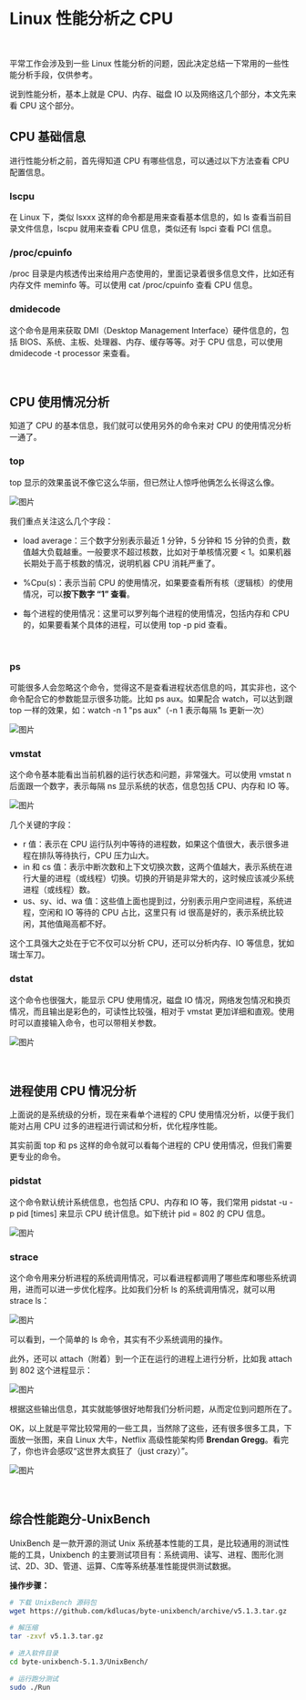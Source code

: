 # Linux 性能分析之 CPU

‍

平常工作会涉及到一些 Linux 性能分析的问题，因此决定总结一下常用的一些性能分析手段，仅供参考。

说到性能分析，基本上就是 CPU、内存、磁盘 IO 以及网络这几个部分，本文先来看 CPU 这个部分。

## **CPU 基础信息**

进行性能分析之前，首先得知道 CPU 有哪些信息，可以通过以下方法查看 CPU 配置信息。

### **lscpu**

在 Linux 下，类似 lsxxx 这样的命令都是用来查看基本信息的，如 ls 查看当前目录文件信息，lscpu 就用来查看 CPU 信息，类似还有 lspci 查看 PCI 信息。

###  **/proc/cpuinfo**

/proc 目录是内核透传出来给用户态使用的，里面记录着很多信息文件，比如还有内存文件 meminfo 等。可以使用 cat /proc/cpuinfo 查看 CPU 信息。

### dmidecode

这个命令是用来获取 DMI（Desktop Management Interface）硬件信息的，包括 BIOS、系统、主板、处理器、内存、缓存等等。对于 CPU 信息，可以使用 dmidecode -t processor 来查看。

‍

## **CPU 使用情况分析**

知道了 CPU 的基本信息，我们就可以使用另外的命令来对 CPU 的使用情况分析一通了。

### **top**

top 显示的效果虽说不像它这么华丽，但已然让人惊呼他俩怎么长得这么像。

​![图片](assets/net-img-640-20230906175414-txkwc3r.jpg)​

我们重点关注这么几个字段：

* load average：三个数字分别表示最近 1 分钟，5 分钟和 15 分钟的负责，数值越大负载越重。一般要求不超过核数，比如对于单核情况要 < 1。如果机器长期处于高于核数的情况，说明机器 CPU 消耗严重了。
* %Cpu(s)：表示当前 CPU 的使用情况，如果要查看所有核（逻辑核）的使用情况，可以**按下数字 “1” 查看**。

* 每个进程的使用情况：这里可以罗列每个进程的使用情况，包括内存和 CPU 的，如果要看某个具体的进程，可以使用 top -p pid 查看。

​​

### **ps**

可能很多人会忽略这个命令，觉得这不是查看进程状态信息的吗，其实非也，这个命令配合它的参数能显示很多功能。比如 ps aux。如果配合 watch，可以达到跟 top 一样的效果，如：watch -n 1 "ps aux"（-n 1 表示每隔 1s 更新一次）

​![图片](assets/net-img-640-20230906175415-kz1afwh.jpg)​

### **vmstat**

这个命令基本能看出当前机器的运行状态和问题，非常强大。可以使用 vmstat n 后面跟一个数字，表示每隔 ns 显示系统的状态，信息包括 CPU、内存和 IO 等。

​![图片](assets/net-img-640-20230906175415-2dc39lr.jpg)​

几个关键的字段：

* r 值：表示在 CPU 运行队列中等待的进程数，如果这个值很大，表示很多进程在排队等待执行，CPU 压力山大。
* in 和 cs 值：表示中断次数和上下文切换次数，这两个值越大，表示系统在进行大量的进程（或线程）切换。切换的开销是非常大的，这时候应该减少系统进程（或线程）数。
* us、sy、id、wa 值：这些值上面也提到过，分别表示用户空间进程，系统进程，空闲和 IO 等待的 CPU 占比，这里只有 id 很高是好的，表示系统比较闲，其他值飚高都不好。

这个工具强大之处在于它不仅可以分析 CPU，还可以分析内存、IO 等信息，犹如瑞士军刀。

### **dstat**

这个命令也很强大，能显示 CPU 使用情况，磁盘 IO 情况，网络发包情况和换页情况，而且输出是彩色的，可读性比较强，相对于 vmstat 更加详细和直观。使用时可以直接输入命令，也可以带相关参数。

​![图片](assets/net-img-640-20230906175415-uvn6e86.jpg)​

‍

## **进程使用 CPU 情况分析**

上面说的是系统级的分析，现在来看单个进程的 CPU 使用情况分析，以便于我们能对占用 CPU 过多的进程进行调试和分析，优化程序性能。

其实前面 top 和 ps 这样的命令就可以看每个进程的 CPU 使用情况，但我们需要更专业的命令。

### **pidstat**

这个命令默认统计系统信息，也包括 CPU、内存和 IO 等，我们常用 pidstat -u -p pid [times] 来显示 CPU 统计信息。如下统计 pid = 802 的 CPU 信息。

​![图片](assets/net-img-640-20230906175415-29049yo.jpg)​

### **strace**

这个命令用来分析进程的系统调用情况，可以看进程都调用了哪些库和哪些系统调用，进而可以进一步优化程序。比如我们分析 ls 的系统调用情况，就可以用 strace ls：

​![图片](assets/net-img-640-20230906175415-wm7izm7.jpg)​

可以看到，一个简单的 ls 命令，其实有不少系统调用的操作。

此外，还可以 attach（附着）到一个正在运行的进程上进行分析，比如我 attach 到 802 这个进程显示：

​![图片](assets/net-img-640-20230906175415-e91yrs7.jpg)​

根据这些输出信息，其实就能够很好地帮我们分析问题，从而定位到问题所在了。

OK，以上就是平常比较常用的一些工具，当然除了这些，还有很多很多工具，下面放一张图，来自 Linux 大牛，Netflix 高级性能架构师 **Brendan Gregg**。看完了，你也许会感叹“这世界太疯狂了（just crazy）”。

​![图片](assets/net-img-640-20230906175415-4z6tc2s.jpg)​

​​

## **综合性能跑分-UnixBench**

UnixBench 是一款开源的测试 Unix 系统基本性能的工具，是比较通用的测试性能的工具，Unixbench 的主要测试项目有：系统调用、读写、进程、图形化测试、2D、3D、管道、运算、C库等系统基准性能提供测试数据。

**操作步骤：**

```bash
# 下载 UnixBench 源码包
wget https://github.com/kdlucas/byte-unixbench/archive/v5.1.3.tar.gz
 
# 解压缩
tar -zxvf v5.1.3.tar.gz
 
# 进入软件目录
cd byte-unixbench-5.1.3/UnixBench/
 
# 运行跑分测试
sudo ./Run
```

‍
